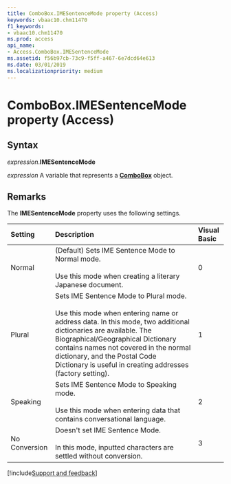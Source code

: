 ```yaml
---
title: ComboBox.IMESentenceMode property (Access)
keywords: vbaac10.chm11470
f1_keywords:
- vbaac10.chm11470
ms.prod: access
api_name:
- Access.ComboBox.IMESentenceMode
ms.assetid: f56b97cb-73c9-f5ff-a467-6e7dcd64e613
ms.date: 03/01/2019
ms.localizationpriority: medium
---
```



# ComboBox.IMESentenceMode property (Access)


## Syntax

_expression_.**IMESentenceMode**

_expression_ A variable that represents a **[ComboBox](Access.ComboBox.md)** object.


## Remarks

The **IMESentenceMode** property uses the following settings.

|Setting|Description|Visual Basic|
|:-----|:-----|:-----|
|Normal|(Default) Sets IME Sentence Mode to Normal mode.<br/><br/>Use this mode when creating a literary Japanese document.|0|
|Plural|Sets IME Sentence Mode to Plural mode.<br/><br/>Use this mode when entering name or address data. In this mode, two additional dictionaries are available. The Biographical/Geographical Dictionary contains names not covered in the normal dictionary, and the Postal Code Dictionary is useful in creating addresses (factory setting).|1|
|Speaking|Sets IME Sentence Mode to Speaking mode.<br/><br/>Use this mode when entering data that contains conversational language.|2|
|No Conversion|Doesn't set IME Sentence Mode.<br/><br/>In this mode, inputted characters are settled without conversion.|3|



[!include[Support and feedback](~/includes/feedback-boilerplate.md)]